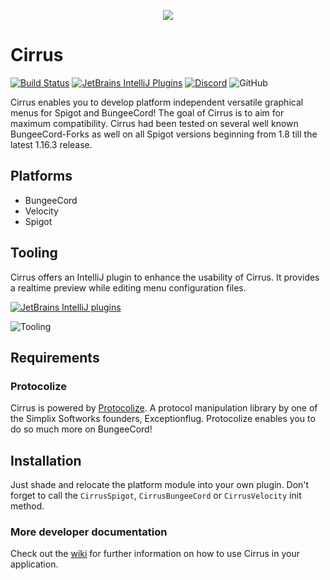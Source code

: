 <p align="center">
  <img src="https://i.imgur.com/vmfZcvS.png" />
</p>

# Cirrus
[![Build Status](http://ci.exceptionflug.de/buildStatus/icon?job=Cirrus)](http://ci.exceptionflug.de/job/Cirrus/) [![JetBrains IntelliJ Plugins](https://img.shields.io/jetbrains/plugin/v/15194-cirrus-tooling)](https://plugins.jetbrains.com/plugin/15194-cirrus-tooling) [![Discord](https://img.shields.io/discord/752533664696369204?label=Discord)](https://discord.simplixsoft.com/) ![GitHub](https://img.shields.io/github/license/Exceptionflug/Protocolize)

Cirrus enables you to develop platform independent versatile graphical menus for Spigot and BungeeCord! The goal of Cirrus is to aim for maximum compatibility. Cirrus had been tested on several well known BungeeCord-Forks as well on all Spigot versions beginning from 1.8 till the latest 1.16.3 release.

## Platforms
- BungeeCord
- Velocity
- Spigot

## Tooling
Cirrus offers an IntelliJ plugin to enhance the usability of Cirrus.
It provides a realtime preview while editing menu configuration files.

[![JetBrains IntelliJ plugins](https://img.shields.io/jetbrains/plugin/d/15194-cirrus-tooling)](https://plugins.jetbrains.com/plugin/15194-cirrus-tooling)

![Tooling](https://i.imgur.com/88pvZ8G.gif)

## Requirements
### Protocolize
Cirrus is powered by [Protocolize](https://github.com/Exceptionflug/protocolize). A protocol manipulation library by one of the Simplix Softworks founders, Exceptionflug. Protocolize enables you to do so much more on BungeeCord!

## Installation
Just shade and relocate the platform module into your own plugin. Don't forget to call the `CirrusSpigot`, `CirrusBungeeCord` or `CirrusVelocity` init method.

### More developer documentation
Check out the [wiki](https://github.com/Simplix-Softworks/Cirrus/wiki) for further information on how to use Cirrus in your application.
